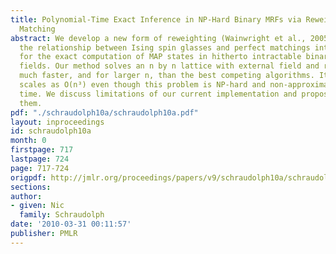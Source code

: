 ```yaml
---
title: Polynomial-Time Exact Inference in NP-Hard Binary MRFs via Reweighted Perfect
  Matching
abstract: We develop a new form of reweighting (Wainwright et al., 2005) to leverage
  the relationship between Ising spin glasses and perfect matchings into a novel technique
  for the exact computation of MAP states in hitherto intractable binary Markov random
  fields. Our method solves an n by n lattice with external field and random couplings
  much faster, and for larger n, than the best competing algorithms. It empirically
  scales as O(n³) even though this problem is NP-hard and non-approximable in polynomial
  time. We discuss limitations of our current implementation and propose ways to overcome
  them.
pdf: "./schraudolph10a/schraudolph10a.pdf"
layout: inproceedings
id: schraudolph10a
month: 0
firstpage: 717
lastpage: 724
page: 717-724
origpdf: http://jmlr.org/proceedings/papers/v9/schraudolph10a/schraudolph10a.pdf
sections: 
author:
- given: Nic
  family: Schraudolph
date: '2010-03-31 00:11:57'
publisher: PMLR
---
```

